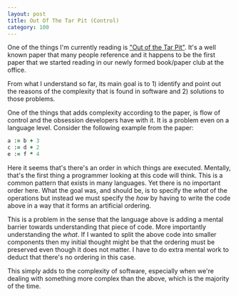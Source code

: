 ```yaml
---
layout: post
title: Out Of The Tar Pit (Control)
category: 100
---
```

One of the things I'm currently reading is ["Out of the Tar Pit"](http://shaffner.us/cs/papers/tarpit.pdf). It's a well known paper that many people reference and it happens to be the first paper that we started reading in our newly formed book/paper club at the office.

From what I understand so far, its main goal is to 1) identify and point out the reasons of the complexity that is found in software and 2) solutions to those problems.

One of the things that adds complexity according to the paper, is flow of control and the obsession developers have with it. It is a problem even on a language level. Consider the following example from the paper:

```ruby
a := b + 3
c := d + 2
e := f * 4
```

Here it seems that's there's an order in which things are executed. Mentally, that's the first thing a programmer looking at this code will think. This is a common pattern that exists in many languages. Yet there is no important order here. What the goal was, and should be, is to specify the _what_ of the operations but instead we must specify the _how_ by having to write the code above in a way that it forms an artificial ordering.

This is a problem in the sense that the language above is adding a mental barrier towards understanding that piece of code. More importantly understanding the _what_. If I wanted to split the above code into smaller components then my initial thought might be that the ordering must be preserved even though it does not matter. I have to do extra mental work to deduct that there's no ordering in this case.

This simply adds to the complexity of software, especially when we're dealing with something more complex than the above, which is the majority of the time.
